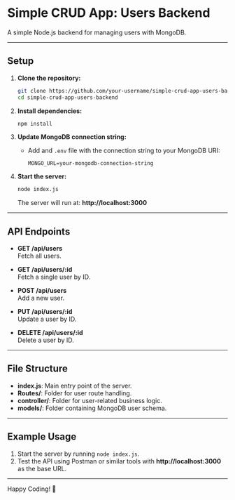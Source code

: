# Simple CRUD App: Users Backend

A simple Node.js backend for managing users with MongoDB.

---

## Setup

1. **Clone the repository:**
   ```bash
   git clone https://github.com/your-username/simple-crud-app-users-backend.git
   cd simple-crud-app-users-backend
   ```

2. **Install dependencies:**
   ```bash
   npm install
   ```

3. **Update MongoDB connection string:**
   - Add and `.env` file with the connection string to your MongoDB URI:
     ```.env
     MONGO_URL=your-mongodb-connection-string
     ```

4. **Start the server:**
   ```bash
   node index.js
   ```
   The server will run at: **http://localhost:3000**

---

## API Endpoints

- **GET /api/users**  
  Fetch all users.

- **GET /api/users/:id**  
  Fetch a single user by ID.

- **POST /api/users**  
  Add a new user.

- **PUT /api/users/:id**  
  Update a user by ID.

- **DELETE /api/users/:id**  
  Delete a user by ID.

---

## File Structure

- **index.js**: Main entry point of the server.
- **Routes/**: Folder for user route handling.
- **controller/**: Folder for user-related business logic.
- **models/**: Folder containing MongoDB user schema.

---

## Example Usage

1. Start the server by running `node index.js`.
2. Test the API using Postman or similar tools with **http://localhost:3000** as the base URL.

---

Happy Coding! 🎉
